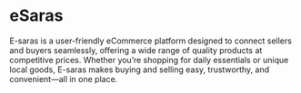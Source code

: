 # eSaras
E-saras is a user-friendly eCommerce platform designed to connect sellers and buyers seamlessly, offering a wide range of quality products at competitive prices. Whether you’re shopping for daily essentials or unique local goods, E-saras makes buying and selling easy, trustworthy, and convenient—all in one place.
